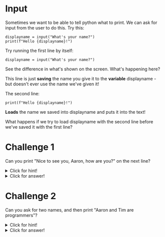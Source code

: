 # Input
Sometimes we want to be able to tell python what to print. We can ask for input from the user to do this. Try this:

```
displayname = input("What's your name?")
print(f"Hello {displayname}!")
```

Try running the first line by itself:

```
displayname = input("What's your name?")
```

See the difference in what's shown on the screen. What's happening here?

This line is just **saving** the name you give it to the **variable** displayname - but doesn't ever use the name we've given it!

The second line:

```
print(f"Hello {displayname}!")
```

**Loads** the name we saved into displayname and puts it into the text!

What happens if we try to load displayname with the second line before we've saved it with the first line?

# Challenge 1

Can you print "Nice to see you, Aaron, how are you?" on the next line?
<details>
  <summary>Click for hint!</summary>
  
  You don't need to save the name twice, you only need to print twice!
  
  What happens if we add another print statement on the next line that also uses **displayname**?
</details>

<details>
  <summary>Click for answer!</summary>
  
  Try this code:
  ```python
  displayname = input("What's your name?")
  print(f"Hello {displayname}!")
  print(f"Nice to see you, {displayname}, how are you?")
  ```
</details>

# Challenge 2

Can you ask for two names, and then print "Aaron and Tim are programmers"?
<details>
  <summary>Click for hint!</summary>
  
  It's easiest to have 2 separate input lines, saving the names to displayname1 and displayname2.
</details>

<details>
  <summary>Click for answer!</summary>
  
  Try this code:
  ```python
  displayname1 = input("What's the first name?")
  displayname2 = input("What's the second name?")
  print(f"{displayname1} and {displayname2} are programmers")
  ```
</details>
